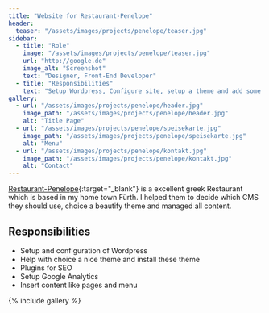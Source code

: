 ```yaml
---
title: "Website for Restaurant-Penelope"
header:
  teaser: "/assets/images/projects/penelope/teaser.jpg"
sidebar:
  - title: "Role"
    image: "/assets/images/projects/penelope/teaser.jpg"
    url: "http://google.de"
    image_alt: "Screenshot"
    text: "Designer, Front-End Developer"
  - title: "Responsibilities"
    text: "Setup Wordpress, Configure site, setup a theme and add some customized, Plugins, analytics, content"
gallery:
  - url: "/assets/images/projects/penelope/header.jpg"
    image_path: "/assets/images/projects/penelope/header.jpg"
    alt: "Title Page"
  - url: "/assets/images/projects/penelope/speisekarte.jpg"
    image_path: "/assets/images/projects/penelope/speisekarte.jpg"
    alt: "Menu"
  - url: "/assets/images/projects/penelope/kontakt.jpg"
    image_path: "/assets/images/projects/penelope/kontakt.jpg"
    alt: "Contact"
---
```


[Restaurant-Penelope](https://restaurant-penelope.de/){:target="\_blank"} is a excellent greek Restaurant which is based in my home town Fürth. I helped them to decide which CMS they should use, choice a beautify theme and managed all content.

## Responsibilities

- Setup and configuration of Wordpress
- Help with choice a nice theme and install these theme
- Plugins for SEO
- Setup Google Analytics
- Insert content like pages and menu

{% include gallery %}
